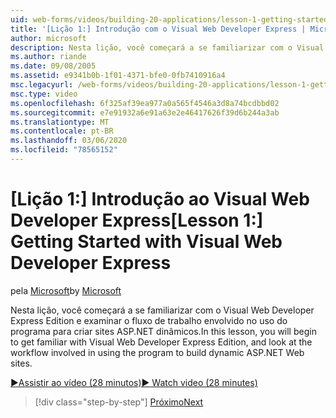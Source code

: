 ```yaml
---
uid: web-forms/videos/building-20-applications/lesson-1-getting-started-with-visual-web-developer-express
title: '[Lição 1:] Introdução com o Visual Web Developer Express | Microsoft Docs'
author: microsoft
description: Nesta lição, você começará a se familiarizar com o Visual Web Developer Express Edition e examinar o fluxo de trabalho envolvido no uso do programa para criar o dyn...
ms.author: riande
ms.date: 09/08/2005
ms.assetid: e9341b0b-1f01-4371-bfe0-0fb7410916a4
msc.legacyurl: /web-forms/videos/building-20-applications/lesson-1-getting-started-with-visual-web-developer-express
msc.type: video
ms.openlocfilehash: 6f325af39ea977a0a565f4546a3d8a74bcdbbd02
ms.sourcegitcommit: e7e91932a6e91a63e2e46417626f39d6b244a3ab
ms.translationtype: MT
ms.contentlocale: pt-BR
ms.lasthandoff: 03/06/2020
ms.locfileid: "78565152"
---
```

# <a name="lesson-1-getting-started-with-visual-web-developer-express"></a><span data-ttu-id="abf17-103">[Lição 1:] Introdução ao Visual Web Developer Express</span><span class="sxs-lookup"><span data-stu-id="abf17-103">[Lesson 1:] Getting Started with Visual Web Developer Express</span></span>

<span data-ttu-id="abf17-104">pela [Microsoft](https://github.com/microsoft)</span><span class="sxs-lookup"><span data-stu-id="abf17-104">by [Microsoft](https://github.com/microsoft)</span></span>

<span data-ttu-id="abf17-105">Nesta lição, você começará a se familiarizar com o Visual Web Developer Express Edition e examinar o fluxo de trabalho envolvido no uso do programa para criar sites ASP.NET dinâmicos.</span><span class="sxs-lookup"><span data-stu-id="abf17-105">In this lesson, you will begin to get familiar with Visual Web Developer Express Edition, and look at the workflow involved in using the program to build dynamic ASP.NET Web sites.</span></span>

[<span data-ttu-id="abf17-106">&#9654;Assistir ao vídeo (28 minutos)</span><span class="sxs-lookup"><span data-stu-id="abf17-106">&#9654; Watch video (28 minutes)</span></span>](https://channel9.msdn.com/Blogs/ASP-NET-Site-Videos/lesson-1-getting-started-with-visual-web-developer-express)

> [!div class="step-by-step"]
> [<span data-ttu-id="abf17-107">Próximo</span><span class="sxs-lookup"><span data-stu-id="abf17-107">Next</span></span>](lesson-2-creating-a-web-forms-user-interface.md)
